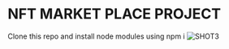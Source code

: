 # NFT MARKET PLACE PROJECT

Clone this repo and install node modules using npm i
![SHOT3](https://user-images.githubusercontent.com/89279974/181274078-ab72fd48-e198-47c4-93f7-77bb60dc02a3.png)
